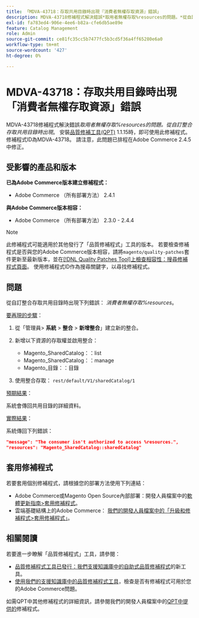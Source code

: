 ```yaml
---
title: 「MDVA-43718：存取共用目錄時出現『消費者無權存取資源』錯誤」
description: MDVA-43718修補程式解決錯誤*取用者無權存取%resources的問題。*從自訂整合存取共用目錄時顯示。 安裝[Quality Patches Tool (QPT)](/help/announcements/adobe-commerce-announcements/magento-quality-patches-released-new-tool-to-self-serve-quality-patches.md) 1.1.15時，即可使用此修補程式。 修補程式ID為MDVA-43718。 請注意，此問題已排程在Adobe Commerce 2.4.5中修正。
exl-id: fa783ed4-906e-4ee6-b82a-cfe6db5ae89e
feature: Catalog Management
role: Admin
source-git-commit: ce81fc35cc5b7477fc5b3cd5f36a4ff65280e6a0
workflow-type: tm+mt
source-wordcount: '427'
ht-degree: 0%

---
```


# MDVA-43718：存取共用目錄時出現「消費者無權存取資源」錯誤

MDVA-43718修補程式解決錯誤&#x200B;*取用者無權存取%resources的問題。從自訂整合存取共用目錄時出現*。 安裝[品質修補工具(QPT)](/help/announcements/adobe-commerce-announcements/magento-quality-patches-released-new-tool-to-self-serve-quality-patches.md) 1.1.15時，即可使用此修補程式。 修補程式ID為MDVA-43718。 請注意，此問題已排程在Adobe Commerce 2.4.5中修正。

## 受影響的產品和版本

**已為Adobe Commerce版本建立修補程式：**

* Adobe Commerce （所有部署方法） 2.4.1

**與Adobe Commerce版本相容：**

* Adobe Commerce （所有部署方法） 2.3.0 - 2.4.4

>[!NOTE]
>
>此修補程式可能適用於其他發行了「品質修補程式」工具的版本。 若要檢查修補程式是否與您的Adobe Commerce版本相容，請將`magento/quality-patches`套件更新至最新版本，並在[[!DNL Quality Patches Tool]上檢查相容性：搜尋修補程式頁面](https://devdocs.magento.com/quality-patches/tool.html#patch-grid)。 使用修補程式ID作為搜尋關鍵字，以尋找修補程式。

## 問題

從自訂整合存取共用目錄時出現下列錯誤： *消費者無權存取%resources*。

<u>要再現的步驟</u>：

1. 從「管理員> **系統** > **整合** > **新增整合**」建立新的整合。
1. 新增以下資源的存取權並啟用整合：

   * Magento_SharedCatalog：：list
   * Magento_SharedCatalog：：manage
   * Magento_目錄：：目錄

1. 使用整合存取： `rest/default/V1/sharedCatalog/1`

<u>預期結果</u>：

系統會傳回共用目錄的詳細資料。

<u>實際結果</u>：

系統傳回下列錯誤：

```JSON
"message": "The consumer isn't authorized to access %resources.",
"resources": "Magento_SharedCatalog::sharedCatalog"
```

## 套用修補程式

若要套用個別修補程式，請根據您的部署方法使用下列連結：

* Adobe Commerce或Magento Open Source內部部署：開發人員檔案中的[軟體更新指南>套用修補程式](https://devdocs.magento.com/guides/v2.4/comp-mgr/patching/mqp.html)。
* 雲端基礎結構上的Adobe Commerce： [我們的開發人員檔案中的「升級和修補程式>套用修補程式」](https://devdocs.magento.com/cloud/project/project-patch.html)。

## 相關閱讀

若要進一步瞭解「品質修補程式」工具，請參閱：

* [品質修補程式工具已發行：我們支援知識庫中的自助式品質修補程式](/help/announcements/adobe-commerce-announcements/magento-quality-patches-released-new-tool-to-self-serve-quality-patches.md)的新工具。
* [使用我們的支援知識庫中的品質修補程式工具](/help/support-tools/patches-available-in-qpt-tool/check-patch-for-magento-issue-with-magento-quality-patches.md)，檢查是否有修補程式可用於您的Adobe Commerce問題。

如需QPT中其他修補程式的詳細資訊，請參閱我們的開發人員檔案中的[QPT中提供的](https://devdocs.magento.com/quality-patches/tool.html#patch-grid)修補程式。
